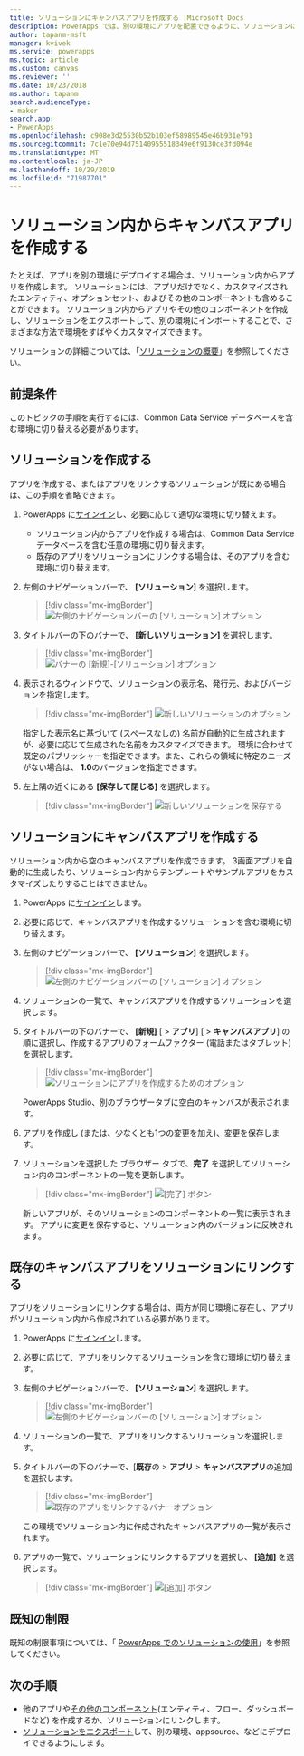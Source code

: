 ```yaml
---
title: ソリューションにキャンバスアプリを作成する |Microsoft Docs
description: PowerApps では、別の環境にアプリを配置できるように、ソリューションにキャンバスアプリを作成します。
author: tapanm-msft
manager: kvivek
ms.service: powerapps
ms.topic: article
ms.custom: canvas
ms.reviewer: ''
ms.date: 10/23/2018
ms.author: tapanm
search.audienceType:
- maker
search.app:
- PowerApps
ms.openlocfilehash: c908e3d25530b52b103ef58989545e46b931e791
ms.sourcegitcommit: 7c1e70e94d75140955518349e6f9130ce3fd094e
ms.translationtype: MT
ms.contentlocale: ja-JP
ms.lasthandoff: 10/29/2019
ms.locfileid: "71987701"
---
```

# <a name="create-a-canvas-app-from-within-a-solution"></a>ソリューション内からキャンバスアプリを作成する

たとえば、アプリを別の環境にデプロイする場合は、ソリューション内からアプリを作成します。 ソリューションには、アプリだけでなく、カスタマイズされたエンティティ、オプションセット、およびその他のコンポーネントも含めることができます。 ソリューション内からアプリやその他のコンポーネントを作成し、ソリューションをエクスポートして、別の環境にインポートすることで、さまざまな方法で環境をすばやくカスタマイズできます。

ソリューションの詳細については、「[ソリューションの概要](../common-data-service/solutions-overview.md)」を参照してください。

## <a name="prerequisite"></a>前提条件

このトピックの手順を実行するには、Common Data Service データベースを含む環境に切り替える必要があります。

## <a name="create-a-solution"></a>ソリューションを作成する

アプリを作成する、またはアプリをリンクするソリューションが既にある場合は、この手順を省略できます。

1. PowerApps に[サインイン](https://web.powerapps.com?utm_source=padocs&utm_medium=linkinadoc&utm_campaign=referralsfromdoc)し、必要に応じて適切な環境に切り替えます。

    - ソリューション内からアプリを作成する場合は、Common Data Service データベースを含む任意の環境に切り替えます。
    - 既存のアプリをソリューションにリンクする場合は、そのアプリを含む環境に切り替えます。

1. 左側のナビゲーションバーで、 **[ソリューション]** を選択します。

    > [!div class="mx-imgBorder"]
    > ![左側のナビゲーションバーの [ソリューション] オプション](./media/add-app-solution/left-nav.png "左側のナビゲーションバーの [ソリューション] オプション")

1. タイトルバーの下のバナーで、 **[新しいソリューション]** を選択します。

    > [!div class="mx-imgBorder"]
    > ![バナーの [新規]-[ソリューション] オプション](./media/add-app-solution/banner-new-solution.png "バナーの [新規]-[ソリューション] オプション")

1. 表示されるウィンドウで、ソリューションの表示名、発行元、およびバージョンを指定します。

    > [!div class="mx-imgBorder"]
    > ![新しいソリューションのオプション](./media/add-app-solution/configure-new-solution.png "新しいソリューションのオプション")

    指定した表示名に基づいて (スペースなしの) 名前が自動的に生成されますが、必要に応じて生成された名前をカスタマイズできます。 環境に合わせて既定のパブリッシャーを指定できます。また、これらの領域に特定のニーズがない場合は、 **1.0**のバージョンを指定できます。

1. 左上隅の近くにある **[保存して閉じる]** を選択します。

    > [!div class="mx-imgBorder"]
    > ![新しいソリューションを保存する](./media/add-app-solution/save-new-solution.png "新しいソリューションを保存する")

## <a name="create-a-canvas-app-in-a-solution"></a>ソリューションにキャンバスアプリを作成する

ソリューション内から空のキャンバスアプリを作成できます。 3画面アプリを自動的に生成したり、ソリューション内からテンプレートやサンプルアプリをカスタマイズしたりすることはできません。

1. PowerApps に[サインイン](https://web.powerapps.com?utm_source=padocs&utm_medium=linkinadoc&utm_campaign=referralsfromdoc)します。

1. 必要に応じて、キャンバスアプリを作成するソリューションを含む環境に切り替えます。

1. 左側のナビゲーションバーで、 **[ソリューション]** を選択します。

    > [!div class="mx-imgBorder"]
    > ![左側のナビゲーションバーの [ソリューション] オプション](./media/add-app-solution/left-nav.png "左側のナビゲーションバーの [ソリューション] オプション")

1. ソリューションの一覧で、キャンバスアプリを作成するソリューションを選択します。

1. タイトルバーの下のバナーで、 **[新規]** [ > **アプリ**] [ > **キャンバスアプリ**] の順に選択し、作成するアプリのフォームファクター (電話またはタブレット) を選択します。

    > [!div class="mx-imgBorder"]
    > ![ソリューションにアプリを作成するためのオプション](./media/add-app-solution/new-option.png "ソリューションにアプリを作成するためのオプション")

    PowerApps Studio、別のブラウザータブに空白のキャンバスが表示されます。

1. アプリを作成し (または、少なくとも1つの変更を加え)、変更を保存します。

1. ソリューションを選択した ブラウザー タブで、**完了** を選択してソリューション内のコンポーネントの一覧を更新します。

    > [!div class="mx-imgBorder"]
    > ![[完了] ボタン](./media/add-app-solution/done-button.png "[完了] ボタン")

    新しいアプリが、そのソリューションのコンポーネントの一覧に表示されます。 アプリに変更を保存すると、ソリューション内のバージョンに反映されます。

## <a name="link-an-existing-canvas-app-to-a-solution"></a>既存のキャンバスアプリをソリューションにリンクする

アプリをソリューションにリンクする場合は、両方が同じ環境に存在し、アプリがソリューション内から作成されている必要があります。

1. PowerApps に[サインイン](https://web.powerapps.com?utm_source=padocs&utm_medium=linkinadoc&utm_campaign=referralsfromdoc)します。

1. 必要に応じて、アプリをリンクするソリューションを含む環境に切り替えます。

1. 左側のナビゲーションバーで、 **[ソリューション]** を選択します。

    > [!div class="mx-imgBorder"]
    > ![左側のナビゲーションバーの [ソリューション] オプション](./media/add-app-solution/left-nav.png "左側のナビゲーションバーの [ソリューション] オプション")

1. ソリューションの一覧で、アプリをリンクするソリューションを選択します。

1. タイトルバーの下のバナーで、[**既存**の  > **アプリ** > **キャンバスアプリ**の追加] を選択します。

    > [!div class="mx-imgBorder"]
    > ![既存のアプリをリンクするバナーオプション](./media/add-app-solution/add-existing.png "既存のアプリをリンクするバナーオプション")

    この環境でソリューション内に作成されたキャンバスアプリの一覧が表示されます。

1. アプリの一覧で、ソリューションにリンクするアプリを選択し、 **[追加]** を選択します。

    > [!div class="mx-imgBorder"]
    > ![[追加] ボタン](./media/add-app-solution/add-button.png "[追加] ボタン")

## <a name="known-limitations"></a>既知の制限

既知の制限事項については、「 [PowerApps でのソリューションの使用](../common-data-service/use-solution-explorer.md#known-limitations)」を参照してください。 

## <a name="next-steps"></a>次の手順

- 他のアプリや[その他のコンポーネント](../common-data-service/use-solution-explorer.md)(エンティティ、フロー、ダッシュボードなど) を作成するか、ソリューションにリンクします。
- [ソリューションをエクスポート](../common-data-service/import-update-export-solutions.md)して、別の環境、appsource、などにデプロイできるようにします。
